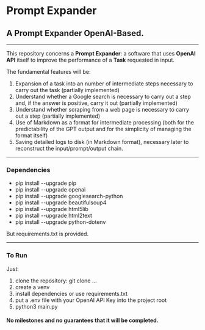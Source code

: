 # Prompt Expander

## A Prompt Expander OpenAI-Based.

---

This repository concerns a **Prompt Expander**: a software that uses **OpenAI API** itself to improve the performance of a **Task** requested in input.

The fundamental features will be:
1) Expansion of a task into an number of intermediate steps necessary to carry out the task (partially implemented)
2) Understand whether a Google search is necessary to carry out a step and, if the answer is positive, carry it out (partially implemented)
3) Understand whether scraping from a web page is necessary to carry out a step (partially implemented)
4) Use of Markdown as a format for intermediate processing (both for the predictability of the GPT output and for the simplicity of managing the format itself)
5) Saving detailed logs to disk (in Markdown format), necessary later to reconstruct the input/prompt/output chain.

---

### Dependencies
- pip install --upgrade pip
- pip install --upgrade openai
- pip install --upgrade googlesearch-python
- pip install --upgrade beautifulsoup4
- pip install --upgrade html5lib
- pip install --upgrade html2text
- pip install --upgrade python-dotenv

But requirements.txt is provided.

---

### To Run
Just:
1) clone the repository: git clone ...
2) create a venv
3) install dependencies or use requirements.txt
4) put a .env file with your OpenAI API Key into the project root
5) python3 main.py


#### No milestones and no guarantees that it will be completed.
